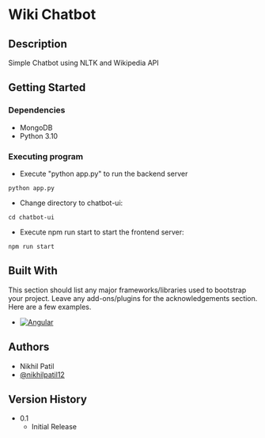 # Wiki Chatbot

## Description

Simple Chatbot using NLTK and Wikipedia API

## Getting Started

### Dependencies

* MongoDB
* Python 3.10

### Executing program

* Execute "python app.py" to run the backend server
```
python app.py
```
* Change directory to chatbot-ui:
```
cd chatbot-ui
```
* Execute npm run start to start the frontend server:
```
npm run start
```

## Built With

This section should list any major frameworks/libraries used to bootstrap your project. Leave any add-ons/plugins for the acknowledgements section. Here are a few examples.

* [![Angular][Angular.io]][Angular-url]

## Authors
* Nikhil Patil
* [@nikhilpatil12](https://www.linkedin.com/in/nikhilpatil12/)

## Version History
* 0.1
    * Initial Release


<!-- MARKDOWN LINKS & IMAGES -->
<!-- https://www.markdownguide.org/basic-syntax/#reference-style-links -->
[Angular.io]: https://img.shields.io/badge/Angular-DD0031?style=for-the-badge&logo=angular&logoColor=white
[Angular-url]: https://angular.io/
